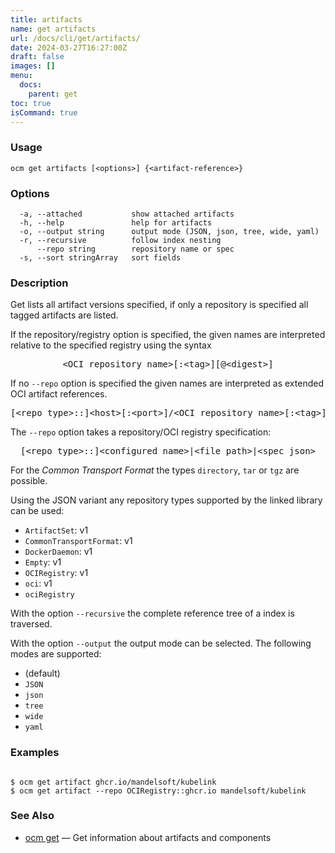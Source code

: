 ```yaml
---
title: artifacts
name: get artifacts
url: /docs/cli/get/artifacts/
date: 2024-03-27T16:27:00Z
draft: false
images: []
menu:
  docs:
    parent: get
toc: true
isCommand: true
---
```

### Usage

```
ocm get artifacts [<options>] {<artifact-reference>}
```

### Options

```
  -a, --attached           show attached artifacts
  -h, --help               help for artifacts
  -o, --output string      output mode (JSON, json, tree, wide, yaml)
  -r, --recursive          follow index nesting
      --repo string        repository name or spec
  -s, --sort stringArray   sort fields
```

### Description


Get lists all artifact versions specified, if only a repository is specified
all tagged artifacts are listed.
	

If the repository/registry option is specified, the given names are interpreted
relative to the specified registry using the syntax

<center>
    <pre>&lt;OCI repository name>[:&lt;tag>][@&lt;digest>]</pre>
</center>

If no <code>--repo</code> option is specified the given names are interpreted 
as extended OCI artifact references.

<center>
    <pre>[&lt;repo type>::]&lt;host>[:&lt;port>]/&lt;OCI repository name>[:&lt;tag>][@&lt;digest>]</pre>
</center>

The <code>--repo</code> option takes a repository/OCI registry specification:

<center>
    <pre>[&lt;repo type>::]&lt;configured name>|&lt;file path>|&lt;spec json></pre>
</center>

For the *Common Transport Format* the types <code>directory</code>,
<code>tar</code> or <code>tgz</code> are possible.

Using the JSON variant any repository types supported by the 
linked library can be used:
  - <code>ArtifactSet</code>: v1
  - <code>CommonTransportFormat</code>: v1
  - <code>DockerDaemon</code>: v1
  - <code>Empty</code>: v1
  - <code>OCIRegistry</code>: v1
  - <code>oci</code>: v1
  - <code>ociRegistry</code>



With the option <code>--recursive</code> the complete reference tree of a index is traversed.

With the option <code>--output</code> the output mode can be selected.
The following modes are supported:
  - <code></code> (default)
  - <code>JSON</code>
  - <code>json</code>
  - <code>tree</code>
  - <code>wide</code>
  - <code>yaml</code>


### Examples

```

$ ocm get artifact ghcr.io/mandelsoft/kubelink
$ ocm get artifact --repo OCIRegistry::ghcr.io mandelsoft/kubelink

```

### See Also

* [ocm get](/docs/cli/get)	 &mdash; Get information about artifacts and components


